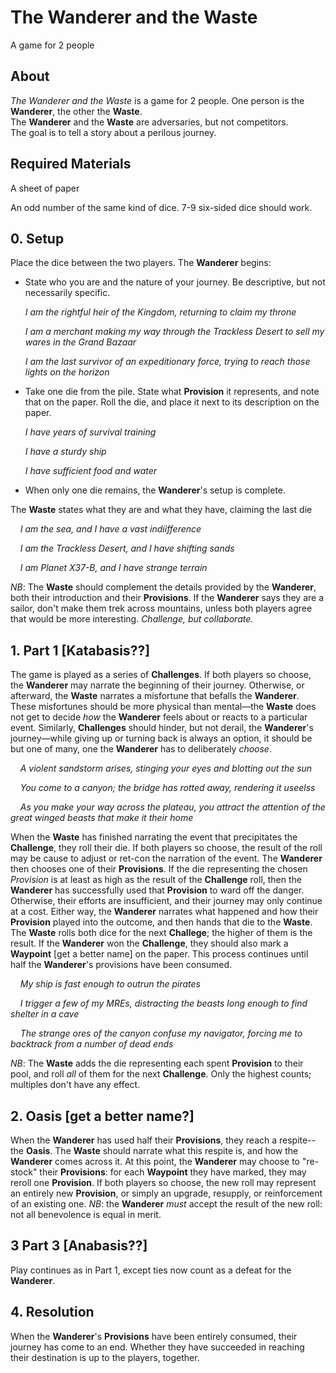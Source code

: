 # The Wanderer and the Waste
A game for 2 people

## About
_The Wanderer and the Waste_ is a game for 2 people. One person is the **Wanderer**, the other the **Waste**.    
The **Wanderer** and the **Waste** are adversaries, but not competitors.    
The goal is to tell a story about a perilous journey.

## Required Materials
A sheet of paper

An odd number of the same kind of dice. 7-9 six-sided dice should work.

## 0. Setup
Place the dice between the two players. The **Wanderer** begins:

* State who you are and the nature of your journey. Be descriptive, but not necessarily specific.

  _I am the rightful heir of the Kingdom, returning to claim my throne_

  _I am a merchant making my way through the Trackless Desert to sell my wares in the Grand Bazaar_

  _I am the last survivor of an expeditionary force, trying to reach those lights on the horizon_

* Take one die from the pile. State what **Provision** it represents, and note that on the paper. Roll the die, and place it next to its description on the paper.

  _I have years of survival training_

  _I have a sturdy ship_

  _I have sufficient food and water_

* When only one die remains, the **Wanderer**'s setup is complete.

The **Waste** states what they are and what they have, claiming the last die

&nbsp;&nbsp;&nbsp;&nbsp;_I am the sea, and I have a vast indiifference_

&nbsp;&nbsp;&nbsp;&nbsp;_I am the Trackless Desert, and I have shifting sands_

&nbsp;&nbsp;&nbsp;&nbsp;_I am Planet X37-B, and I have strange terrain_

_NB_: The **Waste** should complement the details provided by the **Wanderer**, both their introduction and their **Provisions**. If the **Wanderer** says they are
a sailor, don't make them trek across mountains, unless both players agree that would be more interesting. _Challenge, but collaborate._

## 1. Part 1  [**Katabasis**??]
The game is played as a series of **Challenges**. If both players so choose, the **Wanderer** may narrate the beginning of their journey. Otherwise, or afterward,
the **Waste** narrates a misfortune that befalls the **Wanderer**. These misfortunes should be more physical than mental&mdash;the **Waste** does not
get to decide _how_ the **Wanderer** feels about or reacts to a particular event. Similarly, **Challenges** should hinder, but not derail, the **Wanderer**'s
journey&mdash;while giving up or turning back is always an option, it should be but one of many, one the **Wanderer** has to deliberately _choose_.

&nbsp;&nbsp;&nbsp;&nbsp;_A violent sandstorm arises, stinging your eyes and blotting out the sun_

&nbsp;&nbsp;&nbsp;&nbsp;_You come to a canyon; the bridge has rotted away, rendering it useelss_

&nbsp;&nbsp;&nbsp;&nbsp;_As you make your way across the plateau, you attract the attention of the great winged beasts that make it their home_

When the **Waste** has finished narrating the event that precipitates the **Challenge**, they roll their die. If both players so choose, the result of the
roll may be cause to adjust or ret-con the narration of the event. The **Wanderer** then chooses one of their **Provisions**. If the die representing the
chosen _Provision_ is at least as high as the result of the **Challenge** roll, then the **Wanderer** has successfully used that **Provision** to ward off
the danger. Otherwise, their efforts are insufficient, and their journey may only continue at a cost. Either way, the **Wanderer** narrates what happened
and how their **Provision** played into the outcome, and then hands that die to the **Waste**. The **Waste** rolls both dice for the next **Challege**; the higher of
them is the result. If the **Wanderer** won the **Challenge**, they should also mark a **Waypoint** [get a better name] on the paper. This process continues
until half the **Wanderer**'s provisions have been consumed. 

&nbsp;&nbsp;&nbsp;&nbsp;_My ship is fast enough to outrun the pirates_

&nbsp;&nbsp;&nbsp;&nbsp;_I trigger a few of my MREs, distracting the beasts long enough to find shelter in a cave_

&nbsp;&nbsp;&nbsp;&nbsp;_The strange ores of the canyon confuse my navigator, forcing me to backtrack from a number of dead ends_

_NB_: The **Waste** adds the die representing each spent **Provision** to their pool, and roll
_all_ of them for the next **Challenge**. Only the highest counts; multiples don't have any effect.

## 2. **Oasis** [get a better name?]
When the **Wanderer** has used half their **Provisions**, they reach a respite--the **Oasis**. The **Waste** should narrate what this respite is, and how the **Wanderer**
comes across it. At this point, the **Wanderer** may choose to "re-stock" their **Provisions**: for each **Waypoint** they have marked, they may reroll one **Provision**.
If both players so choose, the new roll may represent an entirely new **Provision**, or simply an upgrade, resupply, or reinforcement of an existing one. _NB_: the
**Wanderer** _must_ accept the result of the new roll: not all benevolence is equal in merit.

## 3 Part 3 [**Anabasis**??]
Play continues as in Part 1, except ties now count as a defeat for the **Wanderer**.

## 4. Resolution
When the **Wanderer**'s **Provisions** have been entirely consumed, their journey has come to an end. Whether they have succeeded in reaching their destination is
up to the players, together.
